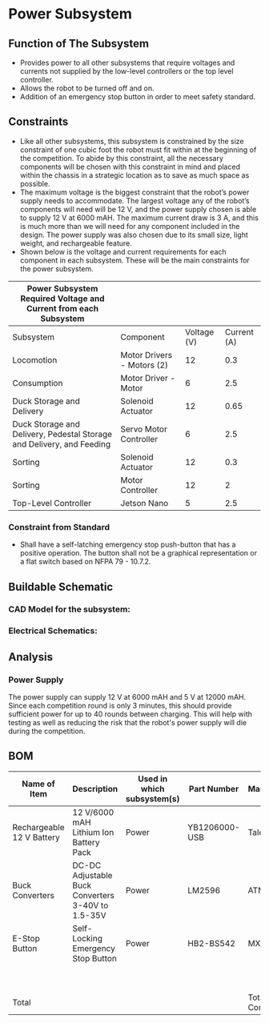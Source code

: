 # **Power Subsystem**
## **Function of The Subsystem** 
- Provides power to all other subsystems that require voltages and currents not supplied by the low-level controllers or the top level controller.
- Allows the robot to be turned off and on.
- Addition of an emergency stop button in order to meet safety standard.
## **Constraints**
- Like all other subsystems, this subsystem is constrained by the size constraint of one cubic foot the robot must fit within at the beginning of the competition. To abide by this constraint, all the necessary components will be chosen with this constraint in mind and placed within the chassis in a strategic location as to save as much space as possible.
- The maximum voltage is the biggest constraint that the robot’s power supply needs to accommodate. The largest voltage any of the robot’s components will need will be 12 V, and the power supply chosen is able to supply 12 V at 6000 mAH. The maximum current draw is 3 A, and this is much more than we will need for any component included in the design. The power supply was also chosen due to its small size, light weight, and rechargeable feature.
- Shown below is the voltage and current requirements for each component in each subsystem. These will be the main constraints for the power subsystem.

| Power Subsystem Required Voltage and Current from each Subsystem |                            |             |             |
|----------------------------------------------------------------|----------------------------|-------------|-------------|
| Subsystem                                                      | Component                  | Voltage (V) | Current (A) |
| Locomotion                                                     | Motor Drivers - Motors (2) | 12          | 0.3         |
| Consumption                                                    | Motor Driver - Motor       | 6           | 2.5         |
| Duck Storage and Delivery                                      | Solenoid Actuator          | 12          | 0.65        |
| Duck Storage and Delivery, Pedestal Storage and Delivery, and Feeding | Servo Motor Controller     | 6           | 2.5         |
| Sorting                                                        | Solenoid Actuator          | 12          | 0.3         |
| Sorting                                                        | Motor Controller           | 12          | 2           |
| Top-Level Controller                                           | Jetson Nano                | 5           | 2.5         |

### **Constraint from Standard**

- Shall have a self-latching emergency stop push-button that has a positive operation. The button shall not be a graphical representation or a flat switch based on NFPA 79 - 10.7.2.

## **Buildable Schematic**

### **CAD Model for the subsystem:**

### **Electrical Schematics:**

## **Analysis**

### **Power Supply** 
The power supply can supply 12 V at 6000 mAH and 5 V at 12000 mAH. Since each competition round is only 3 minutes, this should provide sufficient power for up to 40 rounds between charging. This will help with testing as well as reducing the risk that the robot's power supply will die during the competition.

## **BOM**
| Name of Item              | Description                                        | Used in which subsystem(s) | Part Number   | Manufacturer     | Quantity | Price      | Total |
|---------------------------|----------------------------------------------------|----------------------------|---------------|------------------|----------|------------|-------|
| Rechargeable 12 V Battery | 12 V/6000 mAH Lithium Ion Battery Pack             | Power                      | YB1206000-USB | TalentCell       | 1        | 40.39      | 40.39 |
| Buck Converters           | DC-DC Adjustable Buck Converters 3-40V to 1.5-35V  | Power                      | LM2596        | ATNSINC          | 1        | 15.69      | 15.69 |
| E-Stop Button             | Self-Locking Emergency Stop Button                 | Power                      | HB2-BS542     | MXUTEUK          | 1        | 9.99       | 9.99  |
|                           |                                                    |                            |               |                  |          |            | 0     |
|                           |                                                    |                            |               |                  |          |            | 0     |
| Total                     |                                                    |                            |               | Total Components | 3        | Total Cost | 66.07 |

